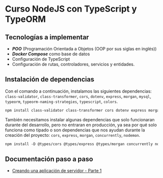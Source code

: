 # Curso NodeJS con TypeScript y TypeORM

## Tecnologías a implementar

- ***POO*** (Programación Orientada a Objetos (OOP por sus siglas en inglés))
- ***Docker Compose*** como base de datos
- Configuración de TypeScript
- Configuración de rutas, controladores, servicios y entidades.

## Instalación de dependencias

Con el comando a continuación, instalamos las siguientes dependencias: `class-validator`, `class-transformer`, `cors`, `dotenv`, `express`, `morgan`, `mysql`, `typeorm`, `typeorm-naming-strategies`, `typescript`, `colors`.

```txt
npm install class-validator class-transformer cors dotenv express morgan mysql typeorm typeorm-naming-strategies typescript colors
```

También necesitamos instalar algunas dependencias que solo funcionaran durante del desarrollo, pero no entraran en producción, ya sea por qué solo funciona como tipado o son dependencias que nos ayudan durante la creación del proyecto: `cors`, `express`, `morgan`, `concurrently`, `nodemon`.

```txt
npm install -D @types/cors @types/express @types/morgan concurrently nodemon
```

## Documentación paso a paso

- [Creando una aplicación de servidor - Parte 1](DOC/P1T1_Creando_Aplicacion_Servidor.md "P1T1")
